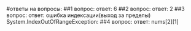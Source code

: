 #ответы на вопросы:
##1 вопрос:
ответ: 6
##2 вопрос:
ответ: 2
##3 вопрос:
ответ: ошибка индексации(выход за пределы) System.IndexOutOfRangeException:
##4 вопрос:
ответ: nums[2][1]
